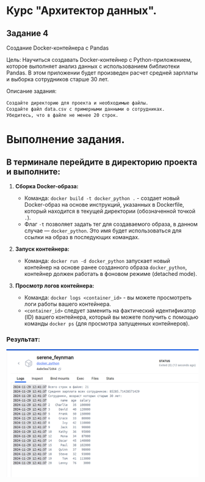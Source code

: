 # Курс "Архитектор данных".

## Задание 4

Создание Docker-контейнера с Pandas

Цель: Научиться создавать Docker-контейнер с Python-приложением, которое выполняет анализ данных с использованием библиотеки Pandas. В этом приложении будет произведен расчет средней зарплаты и выборка сотрудников старше 30 лет.

Описание задания:

    Создайте директорию для проекта и необходимые файлы.
    Создайте файл data.csv с примерными данными о сотрудниках. 
    Убедитесь, что в файле не менее 20 строк.

# Выполнение задания.

## В терминале перейдите в директорию проекта и выполните:

1. **Сборка Docker-образа:**
   - Команда: `docker build -t docker_python .` - создает новый Docker-образ на основе инструкций, указанных в 
   Dockerfile, который находится в текущей директории (обозначенной точкой `.`). 
   - Флаг `-t` позволяет задать тег для создаваемого образа, в данном случае — `docker_python`. 
   Это имя будет использоваться для ссылки на образ в последующих командах.

2. **Запуск контейнера:**
   - Команда: `docker run -d docker_python` запускает новый контейнер на основе ранее созданного образа `docker_python`,
   контейнер должен работать в фоновом режиме (detached mode).

3. **Просмотр логов контейнера:**
   - Команда: `docker logs <container_id>` - вы можете просмотреть логи работы вашего контейнера.
   - `<container_id>` следует заменить на фактический идентификатор (ID) вашего контейнера, который вы можете получить 
   с помощью команды `docker ps` (для просмотра запущенных контейнеров).

### Результат:
![img.png](img.png)
